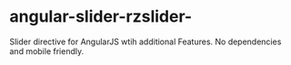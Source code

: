 angular-slider-rzslider-
========================

Slider directive for AngularJS wtih additional Features. No dependencies and mobile friendly.
